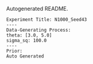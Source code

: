 Autogenerated README.
    
    Experiment Title: N1000_Seed43
    ----
    Data-Generating Process:
    theta: [3.0, 5.0]
	sigma_sq: 100.0
    ----
    Prior:
    Auto Generated
    